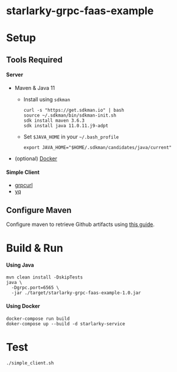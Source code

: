 # starlarky-grpc-faas-example

# Setup
## Tools Required
#### Server
- Maven & Java 11
    -  Install using `sdkman` 
        ```shell
        curl -s "https://get.sdkman.io" | bash
        source ~/.sdkman/bin/sdkman-init.sh
        sdk install maven 3.6.3
        sdk install java 11.0.11.j9-adpt
        ```
    - Set `$JAVA_HOME` in your `~/.bash_profile`
        ```shell
        export JAVA_HOME="$HOME/.sdkman/candidates/java/current"
        ```

- (optional) [Docker](https://docs.docker.com/get-docker/)

#### Simple Client
- [grpcurl](https://github.com/fullstorydev/grpcurl#installation)
- [yq](https://github.com/fullstorydev/grpcurl#installation)

## Configure Maven
Configure maven to retrieve Github artifacts using [this guide](https://github.com/verygoodsecurity/starlarky/blob/master/README.md#developer-setup).

# Build & Run

#### Using Java

```shell
mvn clean install -DskipTests
java \
  -Dgrpc.port=6565 \
  -jar ./target/starlarky-grpc-faas-example-1.0.jar
```

#### Using Docker

```
docker-compose run build
doker-compose up --build -d starlarky-service
```


# Test
```shell
./simple_client.sh
```
